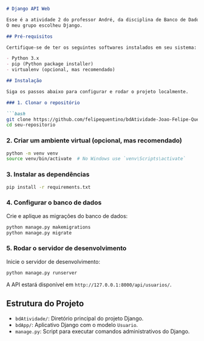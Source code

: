```markdown
# Django API Web

Esse é a atividade 2 do professor André, da disciplina de Banco de Dados, cujo objetivo é fazer uma API Web utilizando a tecnologia escolhida pelo grupo.
O meu grupo escolheu Django.

## Pré-requisitos

Certifique-se de ter os seguintes softwares instalados em seu sistema:

- Python 3.x
- pip (Python package installer)
- virtualenv (opcional, mas recomendado)

## Instalação

Siga os passos abaixo para configurar e rodar o projeto localmente.

### 1. Clonar o repositório

```bash
git clone https://github.com/felipequentino/bdAtividade-Joao-Felipe-Quentino.git
cd seu-repositorio
```

### 2. Criar um ambiente virtual (opcional, mas recomendado)

```bash
python -m venv venv
source venv/bin/activate  # No Windows use `venv\Scripts\activate`
```

### 3. Instalar as dependências

```bash
pip install -r requirements.txt
```

### 4. Configurar o banco de dados

Crie e aplique as migrações do banco de dados:

```bash
python manage.py makemigrations
python manage.py migrate
```

### 5. Rodar o servidor de desenvolvimento

Inicie o servidor de desenvolvimento:

```bash
python manage.py runserver
```
A API estará disponível em `http://127.0.0.1:8000/api/usuarios/`.

## Estrutura do Projeto

- `bdAtividade/`: Diretório principal do projeto Django.
- `bdApp/`: Aplicativo Django com o modelo `Usuario`.
- `manage.py`: Script para executar comandos administrativos do Django.
